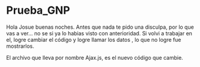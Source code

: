 # Prueba_GNP

Hola Josue buenas noches. 
Antes que nada te pido una disculpa, por lo que vas a ver... no se si ya lo habias visto con anterioridad. 
Si volvi a trabajar en el, logre cambiar el código y logre llamar los datos , lo que no logre fue mostrarlos.

El archivo que lleva por nombre Ajax.js, es el nuevo código que cambie.
